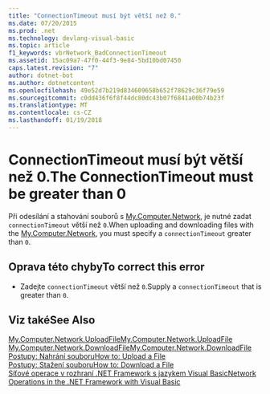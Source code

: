 ```yaml
---
title: "ConnectionTimeout musí být větší než 0."
ms.date: 07/20/2015
ms.prod: .net
ms.technology: devlang-visual-basic
ms.topic: article
f1_keywords: vbrNetwork_BadConnectionTimeout
ms.assetid: 15ac09a7-47f0-44f3-9e84-5bd10bd07450
caps.latest.revision: "7"
author: dotnet-bot
ms.author: dotnetcontent
ms.openlocfilehash: 49e52d7b219d834609658b652f78629c36f79e59
ms.sourcegitcommit: c0dd436f6f8f44dc80dc43b07f6841a00b74b23f
ms.translationtype: MT
ms.contentlocale: cs-CZ
ms.lasthandoff: 01/19/2018
---
```

# <a name="the-connectiontimeout-must-be-greater-than-0"></a><span data-ttu-id="543c7-102">ConnectionTimeout musí být větší než 0.</span><span class="sxs-lookup"><span data-stu-id="543c7-102">The ConnectionTimeout must be greater than 0</span></span>
<span data-ttu-id="543c7-103">Při odesílání a stahování souborů s [My.Computer.Network](xref:Microsoft.VisualBasic.Devices.Network), je nutné zadat `connectionTimeout` větší než `0`.</span><span class="sxs-lookup"><span data-stu-id="543c7-103">When uploading and downloading files with the [My.Computer.Network](xref:Microsoft.VisualBasic.Devices.Network), you must specify a `connectionTimeout` greater than `0`.</span></span>  
  
## <a name="to-correct-this-error"></a><span data-ttu-id="543c7-104">Oprava této chyby</span><span class="sxs-lookup"><span data-stu-id="543c7-104">To correct this error</span></span>  
  
-   <span data-ttu-id="543c7-105">Zadejte `connectionTimeout` větší než `0`.</span><span class="sxs-lookup"><span data-stu-id="543c7-105">Supply a `connectionTimeout` that is greater than `0`.</span></span>  
  
## <a name="see-also"></a><span data-ttu-id="543c7-106">Viz také</span><span class="sxs-lookup"><span data-stu-id="543c7-106">See Also</span></span>  
 [<span data-ttu-id="543c7-107">My.Computer.Network.UploadFile</span><span class="sxs-lookup"><span data-stu-id="543c7-107">My.Computer.Network.UploadFile</span></span>](xref:Microsoft.VisualBasic.Devices.Network.UploadFile%2A)  
 [<span data-ttu-id="543c7-108">My.Computer.Network.DownloadFile</span><span class="sxs-lookup"><span data-stu-id="543c7-108">My.Computer.Network.DownloadFile</span></span>](xref:Microsoft.VisualBasic.Devices.Network.DownloadFile%2A)  
 [<span data-ttu-id="543c7-109">Postupy: Nahrání souboru</span><span class="sxs-lookup"><span data-stu-id="543c7-109">How to: Upload a File</span></span>](../../visual-basic/developing-apps/programming/computer-resources/how-to-upload-a-file.md)  
 [<span data-ttu-id="543c7-110">Postupy: Stažení souboru</span><span class="sxs-lookup"><span data-stu-id="543c7-110">How to: Download a File</span></span>](../../visual-basic/developing-apps/programming/computer-resources/how-to-download-a-file.md)  
 [<span data-ttu-id="543c7-111">Síťové operace v rozhraní .NET Framework s jazykem Visual Basic</span><span class="sxs-lookup"><span data-stu-id="543c7-111">Network Operations in the .NET Framework with Visual Basic</span></span>](http://msdn.microsoft.com/library/c5379021-44ef-4d6a-acf5-e951fdcab6b2)
